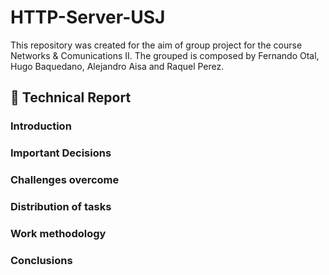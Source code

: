 # HTTP-Server-USJ
This repository was created for the aim of group project for the course Networks & Comunications II.
The grouped is composed by Fernando Otal, Hugo Baquedano, Alejandro Aisa and Raquel Perez.

## 📝 Technical Report

### Introduction

### Important Decisions

### Challenges overcome

### Distribution of tasks

### Work methodology

### Conclusions
